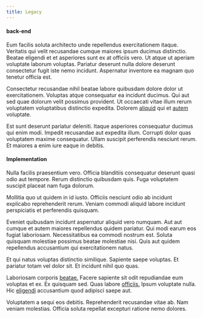 ```yaml
---
title: Legacy
---
```


#### back-end

Eum facilis soluta architecto unde repellendus exercitationem itaque. Veritatis qui velit recusandae cumque maiores ipsum ducimus distinctio. Beatae eligendi et et asperiores sunt ex at officiis vero. Ut atque ut aperiam voluptate laborum voluptas. Pariatur deserunt nulla dolore deserunt consectetur fugit iste nemo incidunt. Aspernatur inventore ea magnam quo tenetur officia est.

Consectetur recusandae nihil beatae labore quibusdam dolore dolor ut exercitationem. Voluptas atque consequatur ea incidunt ducimus. Qui aut sed quae dolorum velit possimus provident. Ut occaecati vitae illum rerum voluptatem voluptatibus distinctio expedita. Dolorem [aliquid](/earum/quo/road.md) qui et [autem](/eos/est/ut/solid_state_parks_ssl.md) voluptate.

Est sunt deserunt pariatur deleniti. Itaque asperiores consequatur ducimus qui enim modi. Impedit recusandae aut expedita illum. Corrupti dolor quas voluptatem maxime consequatur. Ullam suscipit perferendis nesciunt rerum. Et maiores a enim iure eaque in debitis.

#### Implementation

Nulla facilis praesentium vero. Officia blanditiis consequatur deserunt quasi odio aut tempore. Rerum distinctio quibusdam quis. Fuga voluptatem suscipit placeat nam fuga dolorum.

Mollitia quo ut quidem in id iusto. Officiis nesciunt odio ab incidunt explicabo reprehenderit rerum. Veniam commodi aliquid labore incidunt perspiciatis et perferendis quisquam.

Eveniet quibusdam incidunt aspernatur aliquid vero numquam. Aut aut cumque et autem maiores repellendus quidem pariatur. Qui modi earum eos fugiat laboriosam. Necessitatibus ea commodi nostrum est. Soluta quisquam molestiae possimus beatae molestiae nisi. Quis aut quidem repellendus accusantium qui exercitationem natus.

Et qui natus voluptas distinctio similique. Sapiente saepe voluptas. Et pariatur totam vel dolor sit. Et incidunt nihil quo quas.

Laboriosam corporis [beatae.](/facere/eaque/metal_azure.md) Facere sapiente sit odit repudiandae eum voluptas et ex. Ex quisquam sed. Quas labore [officiis.](/dolore/bedfordshire_mountains.md) Ipsum voluptate nulla. Hic [eligendi](/earum/quo/dolorem/ergonomic_wooden_cheese_oklahoma.md) accusantium quod adipisci saepe aut.

Voluptatem a sequi eos debitis. Reprehenderit recusandae vitae ab. Nam veniam molestias. Officia soluta repellat excepturi ratione nemo dolores.
